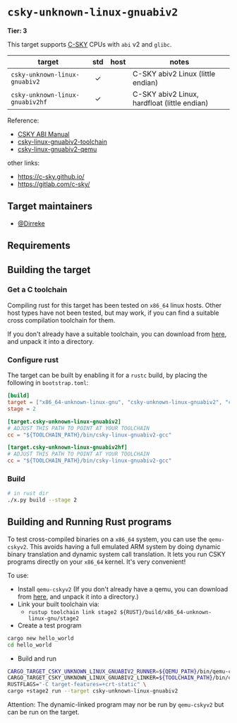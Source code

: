 # `csky-unknown-linux-gnuabiv2`

**Tier: 3**

This target supports [C-SKY](https://github.com/c-sky) CPUs with `abi` v2 and `glibc`.

target | std | host | notes
-------|:---:|:----:|-------
`csky-unknown-linux-gnuabiv2` | ✓ |  | C-SKY abiv2 Linux (little endian)
`csky-unknown-linux-gnuabiv2hf` | ✓ |  | C-SKY abiv2 Linux, hardfloat (little endian)

Reference:

- [CSKY ABI Manual](https://occ-oss-prod.oss-cn-hangzhou.aliyuncs.com/resource//1695027452256/T-HEAD_800_Series_ABI_Standards_Manual.pdf)
- [csky-linux-gnuabiv2-toolchain](https://occ-oss-prod.oss-cn-hangzhou.aliyuncs.com/resource/1356021/1619528643136/csky-linux-gnuabiv2-tools-x86_64-glibc-linux-4.9.56-20210423.tar.gz)
- [csky-linux-gnuabiv2-qemu](https://occ-oss-prod.oss-cn-hangzhou.aliyuncs.com/resource//1689324918932/xuantie-qemu-x86_64-Ubuntu-18.04-20230714-0202.tar.gz)

other links:

- https://c-sky.github.io/
- https://gitlab.com/c-sky/

## Target maintainers

* [@Dirreke](https://github.com/Dirreke)

## Requirements

## Building the target

### Get a C toolchain

Compiling rust for this target has been tested on `x86_64` linux hosts.  Other host types have not been tested, but may work, if you can find a suitable cross compilation toolchain for them.

If you don't already have a suitable toolchain, you can download from [here](https://occ-oss-prod.oss-cn-hangzhou.aliyuncs.com/resource/1356021/1619528643136/csky-linux-gnuabiv2-tools-x86_64-glibc-linux-4.9.56-20210423.tar.gz), and unpack it into a directory.

### Configure rust

The target can be built by enabling it for a `rustc` build, by placing the following in `bootstrap.toml`:

```toml
[build]
target = ["x86_64-unknown-linux-gnu", "csky-unknown-linux-gnuabiv2", "csky-unknown-linux-gnuabiv2hf"]
stage = 2

[target.csky-unknown-linux-gnuabiv2]
# ADJUST THIS PATH TO POINT AT YOUR TOOLCHAIN
cc = "${TOOLCHAIN_PATH}/bin/csky-linux-gnuabiv2-gcc"

[target.csky-unknown-linux-gnuabiv2hf]
# ADJUST THIS PATH TO POINT AT YOUR TOOLCHAIN
cc = "${TOOLCHAIN_PATH}/bin/csky-linux-gnuabiv2-gcc"
```

### Build

```sh
# in rust dir
./x.py build --stage 2
```

## Building and Running Rust programs

To test cross-compiled binaries on a `x86_64` system, you can use the `qemu-cskyv2`. This avoids having a full emulated ARM system by doing dynamic binary translation and dynamic system call translation.  It lets you run CSKY programs directly on your `x86_64` kernel.  It's very convenient!

To use:

* Install `qemu-cskyv2` (If you don't already have a qemu, you can download from [here](https://occ-oss-prod.oss-cn-hangzhou.aliyuncs.com/resource//1689324918932/xuantie-qemu-x86_64-Ubuntu-18.04-20230714-0202.tar.gz"), and unpack it into a directory.)
* Link your built toolchain via:
  * `rustup toolchain link stage2 ${RUST}/build/x86_64-unknown-linux-gnu/stage2`
* Create a test program

```sh
cargo new hello_world
cd hello_world
```

* Build and run

```sh
CARGO_TARGET_CSKY_UNKNOWN_LINUX_GNUABIV2_RUNNER=${QEMU_PATH}/bin/qemu-cskyv2 -L ${TOOLCHAIN_PATH}/csky-linux-gnuabiv2/libc \
CARGO_TARGET_CSKY_UNKNOWN_LINUX_GNUABIV2_LINKER=${TOOLCHAIN_PATH}/bin/csky-linux-gnuabiv2-gcc \
RUSTFLAGS="-C target-features=+crt-static" \
cargo +stage2 run --target csky-unknown-linux-gnuabiv2
```

Attention: The dynamic-linked program may nor be run by `qemu-cskyv2` but can be run on the target.
